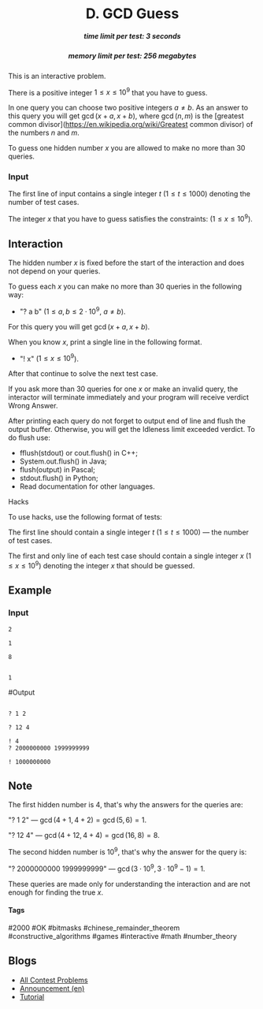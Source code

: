 <h1 style='text-align: center;'> D. GCD Guess</h1>

<h5 style='text-align: center;'>time limit per test: 3 seconds</h5>
<h5 style='text-align: center;'>memory limit per test: 256 megabytes</h5>

This is an interactive problem.

There is a positive integer $1 \le x \le 10^9$ that you have to guess.

In one query you can choose two positive integers $a \neq b$. As an answer to this query you will get $\gcd(x + a, x + b)$, where $\gcd(n, m)$ is the [greatest common divisor](https://en.wikipedia.org/wiki/Greatest common divisor) of the numbers $n$ and $m$.

To guess one hidden number $x$ you are allowed to make no more than $30$ queries.

### Input

The first line of input contains a single integer $t$ ($1 \le t \le 1000$) denoting the number of test cases.

The integer $x$ that you have to guess satisfies the constraints: ($1 \le x \le 10^9$).

## Interaction

The hidden number $x$ is fixed before the start of the interaction and does not depend on your queries.

To guess each $x$ you can make no more than $30$ queries in the following way:

* "? a b" ($1 \le a, b \le 2 \cdot 10^9$, $a \neq b$).

For this query you will get $\gcd(x + a, x + b)$.

When you know $x$, print a single line in the following format.

* "! x" ($1 \le x \le 10^9$).

After that continue to solve the next test case.

If you ask more than $30$ queries for one $x$ or make an invalid query, the interactor will terminate immediately and your program will receive verdict Wrong Answer.

After printing each query do not forget to output end of line and flush the output buffer. Otherwise, you will get the Idleness limit exceeded verdict. To do flush use:

* fflush(stdout) or cout.flush() in C++;
* System.out.flush() in Java;
* flush(output) in Pascal;
* stdout.flush() in Python;
* Read documentation for other languages.

Hacks

To use hacks, use the following format of tests:

The first line should contain a single integer $t$ ($1 \le t \le 1000$) — the number of test cases.

The first and only line of each test case should contain a single integer $x$ ($1 \le x \le 10^9$) denoting the integer $x$ that should be guessed.

## Example

### Input


```text
2

1

8


1
```
#Output
```text

? 1 2

? 12 4

! 4
? 2000000000 1999999999

! 1000000000
```
## Note

The first hidden number is $4$, that's why the answers for the queries are:

"? 1 2" — $\gcd(4 + 1, 4 + 2) = \gcd(5, 6) = 1$.

"? 12 4" — $\gcd(4 + 12, 4 + 4) = \gcd(16, 8) = 8$.

The second hidden number is $10^9$, that's why the answer for the query is:

"? 2000000000 1999999999" — $\gcd(3 \cdot 10^9, 3 \cdot 10^9 - 1) = 1$.

These queries are made only for understanding the interaction and are not enough for finding the true $x$.



#### Tags 

#2000 #OK #bitmasks #chinese_remainder_theorem #constructive_algorithms #games #interactive #math #number_theory 

## Blogs
- [All Contest Problems](../Codeforces_Round_781_(Div._2).md)
- [Announcement (en)](../blogs/Announcement_(en).md)
- [Tutorial](../blogs/Tutorial.md)
